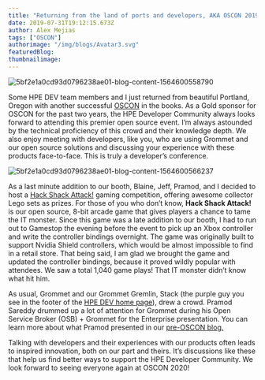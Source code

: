 ```yaml
---
title: "Returning from the land of ports and developers, AKA OSCON 2019 in Portland!"
date: 2019-07-31T19:12:15.673Z
author: Alex Mejias 
tags: ["OSCON"]
authorimage: "/img/blogs/Avatar3.svg"
featuredBlog:
thumbnailimage:
---
```

![5bf2e1a0cd93d0796238ae01-blog-content-1564600558790](https://hpe-developer-portal.s3.amazonaws.com/uploads/media/2019/5/picture1-1564600558780.png)

Some HPE DEV team members and I just returned from beautiful Portland, Oregon with another successful [OSCON](https://conferences.oreilly.com/oscon/oscon-or) in the books. As a Gold sponsor for OSCON for the past two years, the HPE Developer Community always looks forward to attending this premier open source event. I’m always astounded by the technical proficiency of this crowd and their knowledge depth. We also enjoy meeting with developers, like you, who are using Grommet and our open source solutions and discussing your experience with these products face-to-face. This is truly a developer’s conference.

![5bf2e1a0cd93d0796238ae01-blog-content-1564600566237](https://hpe-developer-portal.s3.amazonaws.com/uploads/media/2019/5/picture2-1564600566235.png)

As a last minute addition to our booth, Blaine, Jeff, Pramod, and I decided to host a [Hack Shack Attack!](https://github.com/HewlettPackard/hpe-hack-shack-attack) gaming competition, offering awesome collector Lego sets as prizes. For those of you who don’t know, __Hack Shack Attack!__ is our open source, 8-bit arcade game that gives players a chance to tame the IT monster. Since this game was a late addition to our booth, I had to run out to Gamestop the evening before the event to pick up an Xbox controller and write the controller bindings overnight. The game was originally built to support Nvidia Shield controllers, which would be almost impossible to find in a retail store. That being said, I am glad we brought the game and updated the controller bindings, because it proved wildly popular with attendees. We saw a total 1,040 game plays! That IT monster didn’t know what hit him. 

As usual, Grommet and our Grommet Gremlin, Stack (the purple guy you see in the footer of the [HPE DEV home page](https://developer.hpe.com/)), drew a crowd. Pramod Sareddy drummed up a lot of attention for Grommet during his Open Service Broker (OSB) + Grommet for the Enterprise presentation. You can learn more about what Pramod presented in our [pre-OSCON blog.](https://developer.hpe.com/blog/solving-enterprise-devops-and-front-end-challenges-with-open-source-at-o)

Talking with developers and their experiences with our products often leads to inspired innovation, both on our part and theirs. It’s discussions like these that help us find better ways to support the HPE Developer Community. We look forward to seeing everyone again at OSCON 2020!
